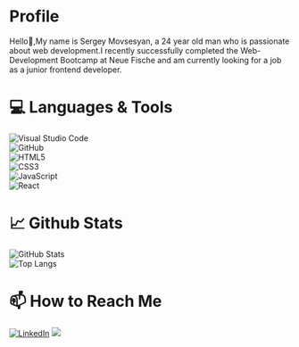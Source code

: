 # Profile

 Hello:wave:,My name is Sergey Movsesyan, a 24 year old man who is passionate about web development.I recently successfully completed the Web-Development Bootcamp at Neue Fische and am currently looking for a job as a junior frontend developer.
# 💻 Languages & Tools
  ![Visual Studio Code](https://img.shields.io/badge/Visual%20Studio%20Code-0078d7.svg?style=for-the-badge&logo=visual-studio-code&logoColor=white)
  <br>
  ![GitHub](https://img.shields.io/badge/github-%23121011.svg?style=for-the-badge&logo=github&logoColor=white)
  <br>
  ![HTML5](https://img.shields.io/badge/html5-%23E34F26.svg?style=for-the-badge&logo=html5&logoColor=white)
  <br>
  ![CSS3](https://img.shields.io/badge/css3-%231572B6.svg?style=for-the-badge&logo=css3&logoColor=white)
  <br>
  ![JavaScript](https://img.shields.io/badge/javascript-%23323330.svg?style=for-the-badge&logo=javascript&logoColor=%23F7DF1E)
  <br>
  ![React](https://img.shields.io/badge/react-%2320232a.svg?style=for-the-badge&logo=react&logoColor=%2361DAFB) 


# :chart_with_upwards_trend: Github Stats

 ![GitHub Stats](https://github-readme-stats.vercel.app/api?username=SergeyMOV&theme=default)
 <br>
 ![Top Langs](https://github-readme-stats.vercel.app/api/top-langs/?username=SergeyMOV)

# 📫 How to Reach Me
 <a href="https://www.linkedin.com/in
/sergey-movsesyan/">![LinkedIn](https://img.shields.io/badge/linkedin-%230077B5.svg?style=for-the-badge&logo=linkedin&logoColor=white)</a> 
<a href="https://mail.google.com/mail/u/0/?tab=rm#inbox">
 <img src="https://img.shields.io/badge/Gmail-D14836?style=for-the-badge&logo=gmail&logoColor=white">
 </a>

<!---
SergeyMOV/SergeyMOV is a ✨ special ✨ repository because its `README.md` (this file) appears on your GitHub profile.
You can click the Preview link to take a look at your changes.
--->
